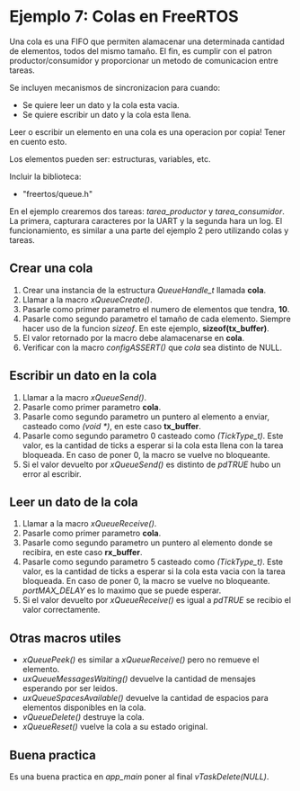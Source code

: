 # Ejemplo 7: Colas en FreeRTOS

Una cola es una FIFO que permiten alamacenar una determinada cantidad de elementos, todos del mismo tamaño. El fin, es cumplir con el patron productor/consumidor y proporcionar un metodo de comunicacion entre tareas.

Se incluyen mecanismos de sincronizacion para cuando:

- Se quiere leer un dato y la cola esta vacia.
- Se quiere escribir un dato y la cola esta llena.

Leer o escribir un elemento en una cola es una operacion por copia! Tener en cuento esto.

Los elementos pueden ser: estructuras, variables, etc.

Incluir la biblioteca:

- "freertos/queue.h"

En el ejemplo crearemos dos tareas: _tarea_productor_ y _tarea_consumidor_. La primera, capturara caracteres por la UART y la segunda hara un log. El funcionamiento, es similar a una parte del ejemplo 2 pero utilizando colas y tareas.

## Crear una cola

1. Crear una instancia de la estructura _QueueHandle_t_ llamada **cola**.
2. Llamar a la macro _xQueueCreate()_.
3. Pasarle como primer parametro el numero de elementos que tendra, **10**.
4. Pasarle como segundo parametro el tamaño de cada elemento. Siempre hacer uso de la funcion _sizeof_. En este ejemplo, **sizeof(tx_buffer)**.
5. El valor retornado por la macro debe alamacenarse en **cola**.
6. Verificar con la macro _configASSERT()_ que _cola_ sea distinto de NULL.

## Escribir un dato en la cola

1. Llamar a la macro _xQueueSend()_.
2. Pasarle como primer parametro **cola**.
3. Pasarle como segundo parametro un puntero al elemento a enviar, casteado como _(void \*)_, en este caso **tx_buffer**.
4. Pasarle como segundo parametro 0 casteado como _(TickType_t)_. Este valor, es la cantidad de ticks a esperar si la cola esta llena con la tarea bloqueada. En caso de poner 0, la macro se vuelve no bloqueante.
5. Si el valor devuelto por _xQueueSend()_ es distinto de _pdTRUE_ hubo un error al escribir.

## Leer un dato de la cola

1. Llamar a la macro _xQueueReceive()_.
2. Pasarle como primer parametro **cola**.
3. Pasarle como segundo parametro un puntero al elemento donde se recibira, en este caso **rx_buffer**.
4. Pasarle como segundo parametro 5 casteado como _(TickType_t)_. Este valor, es la cantidad de ticks a esperar si la cola esta vacia con la tarea bloqueada. En caso de poner 0, la macro se vuelve no bloqueante. _portMAX_DELAY_ es lo maximo que se puede esperar.
5. Si el valor devuelto por _xQueueReceive()_ es igual a _pdTRUE_ se recibio el valor correctamente.

## Otras macros utiles

- _xQueuePeek()_ es similar a _xQueueReceive()_ pero no remueve el elemento.
- _uxQueueMessagesWaiting()_ devuelve la cantidad de mensajes esperando por ser leidos.
- _uxQueueSpacesAvailable()_ devuelve la cantidad de espacios para elementos disponibles en la cola.
- _vQueueDelete()_ destruye la cola.
- _xQueueReset()_ vuelve la cola a su estado original.

## Buena practica

Es una buena practica en _app_main_ poner al final _vTaskDelete(NULL)_.
